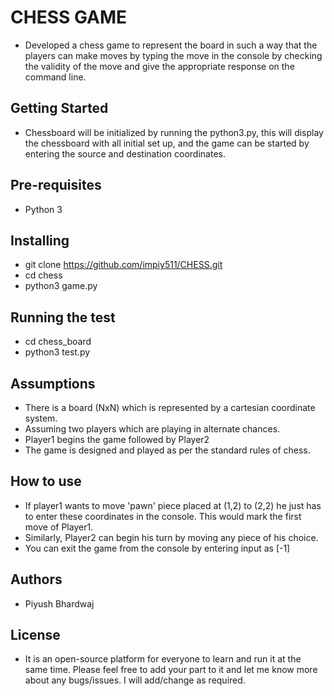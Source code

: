 # CHESS GAME

* Developed a chess game to represent the board in such a way that the players can make moves by typing the move in the console by checking the validity of the move and give the appropriate response on the command line. 

## Getting Started

* Chessboard will be initialized by running the python3.py, this will display the chessboard with all initial set up, and the game can be started by entering the source and destination coordinates.

## Pre-requisites  
* Python 3 

## Installing  

* git clone https://github.com/impiy511/CHESS.git
* cd chess
* python3 game.py
  
## Running the test  

* cd chess_board 
* python3 test.py
                     

## Assumptions 

* There is a board (NxN) which is represented by a cartesian coordinate system.
* Assuming two players which are playing in alternate chances.
* Player1 begins the game followed by Player2 
* The game is designed and played as per the standard rules of chess.

## How to use

* If player1 wants to move 'pawn' piece placed at (1,2) to (2,2) he just has to enter these coordinates in the console. This would mark   the first move of Player1. 
* Similarly, Player2 can begin his turn by moving any piece of his choice.
* You can exit the game from the console by entering input as [-1] 

## Authors

* Piyush Bhardwaj 

## License  

* It is an open-source platform for everyone to learn and run it at the same time. Please feel free to add your part to it and let me     know more about any bugs/issues. I will add/change as required.
